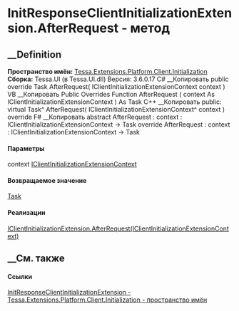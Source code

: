# InitResponseClientInitializationExtension.AfterRequest - метод
##  __Definition
 **Пространство имён:**
[Tessa.Extensions.Platform.Client.Initialization](N_Tessa_Extensions_Platform_Client_Initialization.htm)  
 **Сборка:** Tessa.UI (в Tessa.UI.dll) Версия: 3.6.0.17
C# __Копировать
     public override Task AfterRequest(
    	IClientInitializationExtensionContext context
    )
VB __Копировать
     Public Overrides Function AfterRequest ( 
    	context As IClientInitializationExtensionContext
    ) As Task
C++ __Копировать
     public:
    virtual Task^ AfterRequest(
    	IClientInitializationExtensionContext^ context
    ) override
F# __Копировать
     abstract AfterRequest : 
            context : IClientInitializationExtensionContext -> Task 
    override AfterRequest : 
            context : IClientInitializationExtensionContext -> Task 
#### Параметры
context
[IClientInitializationExtensionContext](T_Tessa_Platform_Initialization_IClientInitializationExtensionContext.htm)
#### Возвращаемое значение
[Task](https://learn.microsoft.com/dotnet/api/system.threading.tasks.task)
#### Реализации
[IClientInitializationExtension.AfterRequest(IClientInitializationExtensionContext)](M_Tessa_Platform_Initialization_IClientInitializationExtension_AfterRequest.htm)  
##  __См. также
#### Ссылки
[InitResponseClientInitializationExtension -
](T_Tessa_Extensions_Platform_Client_Initialization_InitResponseClientInitializationExtension.htm)
[Tessa.Extensions.Platform.Client.Initialization - пространство
имён](N_Tessa_Extensions_Platform_Client_Initialization.htm)
